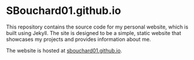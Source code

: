 # SBouchard01.github.io

This repository contains the source code for my personal website, which is built using Jekyll. The site is designed to be a simple, static website that showcases my projects and provides information about me.

The website is hosted at [sbouchard01.github.io](https://sbouchard01.github.io).